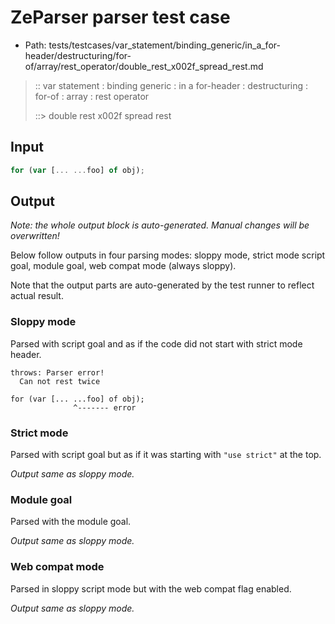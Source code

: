 # ZeParser parser test case

- Path: tests/testcases/var_statement/binding_generic/in_a_for-header/destructuring/for-of/array/rest_operator/double_rest_x002f_spread_rest.md

> :: var statement : binding generic : in a for-header : destructuring : for-of : array : rest operator
>
> ::> double rest x002f spread rest

## Input

`````js
for (var [... ...foo] of obj);
`````

## Output

_Note: the whole output block is auto-generated. Manual changes will be overwritten!_

Below follow outputs in four parsing modes: sloppy mode, strict mode script goal, module goal, web compat mode (always sloppy).

Note that the output parts are auto-generated by the test runner to reflect actual result.

### Sloppy mode

Parsed with script goal and as if the code did not start with strict mode header.

`````
throws: Parser error!
  Can not rest twice

for (var [... ...foo] of obj);
              ^------- error
`````

### Strict mode

Parsed with script goal but as if it was starting with `"use strict"` at the top.

_Output same as sloppy mode._

### Module goal

Parsed with the module goal.

_Output same as sloppy mode._

### Web compat mode

Parsed in sloppy script mode but with the web compat flag enabled.

_Output same as sloppy mode._
